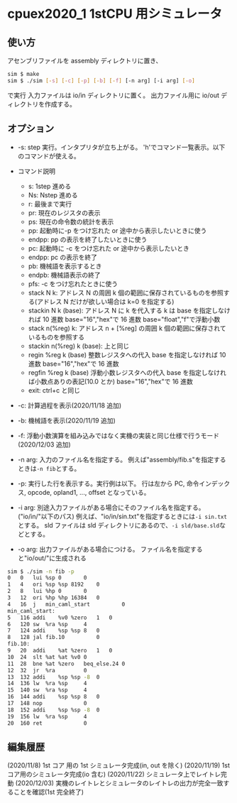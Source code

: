 # cpuex2020_1 1stCPU 用シミュレータ

## 使い方

アセンブリファイルを assembly ディレクトリに置き、

```bash
sim $ make
sim $ ./sim [-s] [-c] [-p] [-b] [-f] [-n arg] [-i arg] [-o]
```

で実行
入力ファイルは io/in ディレクトリに置く。
出力ファイル用に io/out ディレクトリを作成する。

## オプション

- -s:
  step 実行。インタプリタが立ち上がる。
  'h'でコマンド一覧表示。以下のコマンドが使える。

- コマンド説明

  - s: 1step 進める
  - Ns: Nstep 進める
  - r: 最後まで実行
  - pr: 現在のレジスタの表示
  - ps: 現在の命令数の統計を表示
  - pp: 起動時に-p をつけ忘れた or 途中から表示したいときに使う
  - endpp: pp の表示を終了したいときに使う
  - pc: 起動時に -c をつけ忘れた or 途中から表示したいとき
  - endpp: pc の表示を終了
  - pb: 機械語を表示するとき
  - endpb: 機械語表示の終了
  - pfs: -c をつけ忘れたときに使う
  - stack N k: アドレス N の周囲 k 個の範囲に保存されているものを参照する(アドレス N だけが欲しい場合は k=0 を指定する)
  - stackin N k (base): アドレス N に k を代入する k は base を指定しなければ 10 進数 base="16","hex"で 16 進数 base="float","f"で浮動小数
  - stack n(%reg) k: アドレス n + [%reg] の周囲 k 個の範囲に保存されているものを参照する
  - stackin n(%reg) k (base): 上と同じ
  - regin %reg k (base) 整数レジスタへの代入 base を指定しなければ 10 進数 base="16","hex"で 16 進数
  - regfin %reg k (base) 浮動小数レジスタへの代入 base を指定しなければ小数点ありの表記(10.0 とか) base="16","hex"で 16 進数
  - exit: ctrl+c と同じ

- -c:
  計算過程を表示(2020/11/18 追加)

- -b:
  機械語を表示(2020/11/19 追加)

- -f:
  浮動小数演算を組み込みではなく実機の実装と同じ仕様で行うモード(2020/12/03 追加)

- -n arg:
  入力のファイル名を指定する。
  例えば"assembly/fib.s"を指定するときは`-n fib`とする。

- -p:
  実行した行を表示する。実行例は以下。
  行は左から PC, 命令インデックス, opcode, opland1, ..., offset となっている。

- -i arg:
  別途入力ファイルがある場合にそのファイル名を指定する。("io/in/"以下のパス)
  例えば、"io/in/sin.txt"を指定するときには`-i sin.txt`とする。
  sld ファイルは sld ディレクトリにあるので、`-i sld/base.sld`などとする。

- -o arg:
  出力ファイルがある場合につける。
  ファイル名を指定すると"io/out/"に生成される

```bash
sim $ ./sim -n fib -p
0	0	lui	%sp	0		0
1	4	ori	%sp	%sp	8192	0
2	8	lui	%hp	0		0
3	12	ori	%hp	%hp	16384	0
4	16	j	min_caml_start			0
min_caml_start:
5	116	addi	%v0	%zero	1	0
6	120	sw	%ra	%sp		4
7	124	addi	%sp	%sp	8	0
8	128	jal	fib.10			0
fib.10:
9	20	addi	%at	%zero	1	0
10	24	slt	%at	%at	%v0	0
11	28	bne	%at	%zero	beq_else.24	0
12	32	jr	%ra			0
13	132	addi	%sp	%sp	-8	0
14	136	lw	%ra	%sp		4
15	140	sw	%ra	%sp		4
16	144	addi	%sp	%sp	8	0
17	148	nop				0
18	152	addi	%sp	%sp	-8	0
19	156	lw	%ra	%sp		4
20	160	ret				0
```

## 編集履歴

(2020/11/8) 1st コア 用の 1st シミュレータ完成(in, out を除く)
(2020/11/19) 1st コア用のシミュレータ完成(io 含む)
(2020/11/22) シミュレータ上でレイトレ完動
(2020/12/03) 実機のレイトレとシミュレータのレイトレの出力が完全一致することを確認(1st 完全終了)
